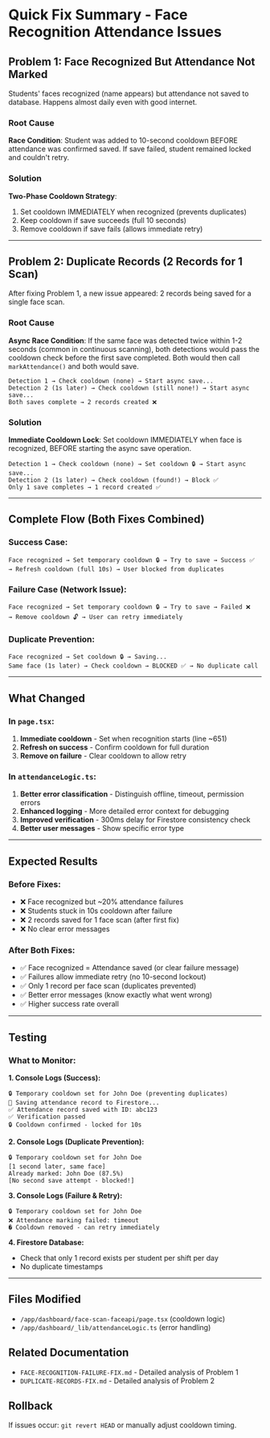 # Quick Fix Summary - Face Recognition Attendance Issues

## Problem 1: Face Recognized But Attendance Not Marked
Students' faces recognized (name appears) but attendance not saved to database. Happens almost daily even with good internet.

### Root Cause
**Race Condition**: Student was added to 10-second cooldown BEFORE attendance was confirmed saved. If save failed, student remained locked and couldn't retry.

### Solution
**Two-Phase Cooldown Strategy**: 
1. Set cooldown IMMEDIATELY when recognized (prevents duplicates)
2. Keep cooldown if save succeeds (full 10 seconds)
3. Remove cooldown if save fails (allows immediate retry)

---

## Problem 2: Duplicate Records (2 Records for 1 Scan)
After fixing Problem 1, a new issue appeared: 2 records being saved for a single face scan.

### Root Cause
**Async Race Condition**: If the same face was detected twice within 1-2 seconds (common in continuous scanning), both detections would pass the cooldown check before the first save completed. Both would then call `markAttendance()` and both would save.

```
Detection 1 → Check cooldown (none) → Start async save...
Detection 2 (1s later) → Check cooldown (still none!) → Start async save...
Both saves complete → 2 records created ❌
```

### Solution
**Immediate Cooldown Lock**: Set cooldown IMMEDIATELY when face is recognized, BEFORE starting the async save operation.

```
Detection 1 → Check cooldown (none) → Set cooldown 🔒 → Start async save...
Detection 2 (1s later) → Check cooldown (found!) → Block ✅
Only 1 save completes → 1 record created ✅
```

---

## Complete Flow (Both Fixes Combined)

### Success Case:
```
Face recognized → Set temporary cooldown 🔒 → Try to save → Success ✅ 
→ Refresh cooldown (full 10s) → User blocked from duplicates
```

### Failure Case (Network Issue):
```
Face recognized → Set temporary cooldown 🔒 → Try to save → Failed ❌
→ Remove cooldown 🔓 → User can retry immediately
```

### Duplicate Prevention:
```
Face recognized → Set cooldown 🔒 → Saving...
Same face (1s later) → Check cooldown → BLOCKED ✅ → No duplicate call
```

---

## What Changed

### In `page.tsx`:
1. **Immediate cooldown** - Set when recognition starts (line ~651)
2. **Refresh on success** - Confirm cooldown for full duration
3. **Remove on failure** - Clear cooldown to allow retry

### In `attendanceLogic.ts`:
1. **Better error classification** - Distinguish offline, timeout, permission errors
2. **Enhanced logging** - More detailed error context for debugging
3. **Improved verification** - 300ms delay for Firestore consistency check
4. **Better user messages** - Show specific error type

---

## Expected Results

### Before Fixes:
- ❌ Face recognized but ~20% attendance failures
- ❌ Students stuck in 10s cooldown after failure  
- ❌ 2 records saved for 1 face scan (after first fix)
- ❌ No clear error messages

### After Both Fixes:
- ✅ Face recognized = Attendance saved (or clear failure message)
- ✅ Failures allow immediate retry (no 10-second lockout)
- ✅ Only 1 record per face scan (duplicates prevented)
- ✅ Better error messages (know exactly what went wrong)
- ✅ Higher success rate overall

---

## Testing

### What to Monitor:

**1. Console Logs (Success):**
```
🔒 Temporary cooldown set for John Doe (preventing duplicates)
💾 Saving attendance record to Firestore...
✅ Attendance record saved with ID: abc123
✅ Verification passed
🔒 Cooldown confirmed - locked for 10s
```

**2. Console Logs (Duplicate Prevention):**
```
🔒 Temporary cooldown set for John Doe
[1 second later, same face]
Already marked: John Doe (87.5%)
[No second save attempt - blocked!]
```

**3. Console Logs (Failure & Retry):**
```
🔒 Temporary cooldown set for John Doe
❌ Attendance marking failed: timeout
� Cooldown removed - can retry immediately
```

**4. Firestore Database:**
- Check that only 1 record exists per student per shift per day
- No duplicate timestamps

---

## Files Modified
- `/app/dashboard/face-scan-faceapi/page.tsx` (cooldown logic)
- `/app/dashboard/_lib/attendanceLogic.ts` (error handling)

## Related Documentation
- `FACE-RECOGNITION-FAILURE-FIX.md` - Detailed analysis of Problem 1
- `DUPLICATE-RECORDS-FIX.md` - Detailed analysis of Problem 2

## Rollback
If issues occur: `git revert HEAD` or manually adjust cooldown timing.
